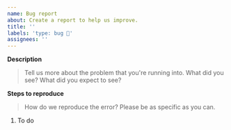 ```yaml
---
name: Bug report
about: Create a report to help us improve.
title: ''
labels: 'type: bug 🐛'
assignees: ''
---
```


**Description**

> Tell us more about the problem that you're running into. What did you see? What did you expect to
> see?

**Steps to reproduce**

> How do we reproduce the error? Please be as specific as you can.

1. To do
